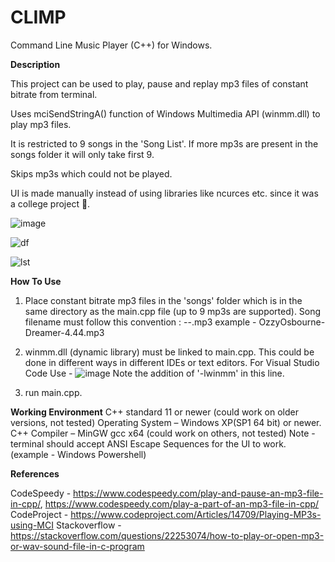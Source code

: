 # CLIMP
Command Line Music Player (C++) for Windows.

**Description**

This project can be used to play, pause and replay mp3 files of constant bitrate from terminal.

Uses mciSendStringA() function of Windows Multimedia API (winmm.dll) to play mp3 files.

It is restricted to 9 songs in the 'Song List'. If more mp3s are present in the songs folder it will only take first 9.

Skips mp3s which could not be played.

UI is made manually instead of using libraries like ncurces etc. since it was a college project 🙂.

![image](https://user-images.githubusercontent.com/71930390/120257394-d1356400-c2ad-11eb-8a9d-898969487f3e.png)


![df](https://user-images.githubusercontent.com/71930390/120257743-62a4d600-c2ae-11eb-9c20-2653a5dcf6f4.png)


![lst](https://user-images.githubusercontent.com/71930390/120257932-c929f400-c2ae-11eb-8134-b2ba3d8b1d45.jpg)


**How To Use**
1. Place constant bitrate mp3 files in the 'songs' folder which is in the same directory as the main.cpp file (up to 9 mp3s are supported).
   Song filename must follow this convention : <atristname>-<songname>-<duration>.mp3              example - OzzyOsbourne-Dreamer-4.44.mp3
   
2. winmm.dll (dynamic library) must be linked to main.cpp. This could be done in different ways in different IDEs or text editors.
   For Visual Studio Code Use - ![image](https://user-images.githubusercontent.com/71930390/120261277-35a7f180-c2b5-11eb-91c4-118d5c433c62.png)
   Note the addition of '-lwinmm' in this line. 

3. run main.cpp.


**Working Environment**
C++ standard 11 or newer (could work on older versions, not tested)
Operating System – Windows XP(SP1 64 bit) or newer.
C++ Compiler – MinGW gcc x64 (could work on others, not tested)
Note - terminal should accept ANSI Escape Sequences for the UI to work. (example - Windows Powershell)


**References**

CodeSpeedy - https://www.codespeedy.com/play-and-pause-an-mp3-file-in-cpp/, https://www.codespeedy.com/play-a-part-of-an-mp3-file-in-cpp/
CodeProject - https://www.codeproject.com/Articles/14709/Playing-MP3s-using-MCI
Stackoverflow - https://stackoverflow.com/questions/22253074/how-to-play-or-open-mp3-or-wav-sound-file-in-c-program
